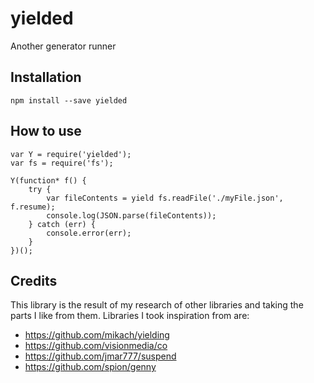 yielded
=======

Another generator runner

## Installation

```
npm install --save yielded
```

## How to use

```
var Y = require('yielded');
var fs = require('fs');

Y(function* f() {
    try {
        var fileContents = yield fs.readFile('./myFile.json', f.resume);
        console.log(JSON.parse(fileContents));
    } catch (err) {
        console.error(err);
    }
})();
```

## Credits

This library is the result of my research of other libraries and taking the parts I like from them. Libraries I took inspiration from are:

 - <https://github.com/mikach/yielding>
 - <https://github.com/visionmedia/co>
 - <https://github.com/jmar777/suspend>
 - <https://github.com/spion/genny>

